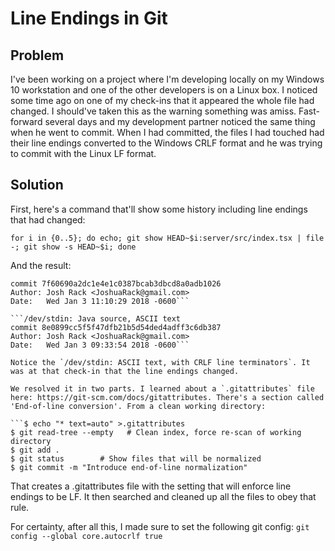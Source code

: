 # Line Endings in Git

## Problem
I've been working on a project where I'm developing locally on my Windows 10 workstation and one of the other developers is on a Linux box.  I noticed some time ago on one of my check-ins that it appeared the whole file had changed. I should've taken this as the warning something was amiss.  Fast-forward several days and my development partner noticed the same thing when he went to commit. When I had committed, the files I had touched had their line endings converted to the Windows CRLF format and he was trying to commit with the Linux LF format.

## Solution
First, here's a command that'll show some history including line endings that had changed:

`for i in {0..5}; do echo; git show HEAD~$i:server/src/index.tsx | file -; git show -s HEAD~$i; done`

And the result:

```/dev/stdin: ASCII text, with CRLF line terminators
commit 7f60690a2dc1e4e1c0387bcab3dbcd8a0adb1026
Author: Josh Rack <JoshuaRack@gmail.com>
Date:   Wed Jan 3 11:10:29 2018 -0600```

```/dev/stdin: Java source, ASCII text
commit 8e0899cc5f5f47dfb21b5d54ded4adff3c6db387
Author: Josh Rack <JoshuaRack@gmail.com>
Date:   Wed Jan 3 09:33:54 2018 -0600```

Notice the `/dev/stdin: ASCII text, with CRLF line terminators`. It was at that check-in that the line endings changed.

We resolved it in two parts. I learned about a `.gitattributes` file here: https://git-scm.com/docs/gitattributes. There's a section called 'End-of-line conversion'. From a clean working directory:

```$ echo "* text=auto" >.gitattributes
$ git read-tree --empty   # Clean index, force re-scan of working directory
$ git add .
$ git status        # Show files that will be normalized
$ git commit -m "Introduce end-of-line normalization"
```

That creates a .gitattributes file with the setting that will enforce line endings to be LF. It then searched and cleaned up all the files to obey that rule.

For certainty, after all this, I made sure to set the following git config: `git config --global core.autocrlf true`
